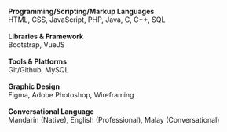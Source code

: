 <b>Programming/Scripting/Markup Languages</b><br>
HTML, CSS, JavaScript, PHP, Java, C, C++, SQL<br><br>
<b>Libraries & Framework</b><br>
Bootstrap, VueJS<br><br>
<b>Tools & Platforms</b><br>
Git/Github, MySQL<br><br>
<b>Graphic Design</b><br>
Figma, Adobe Photoshop, Wireframing<br><br>
<b>Conversational Language</b><br>
Mandarin (Native), English (Professional), Malay (Conversational)



